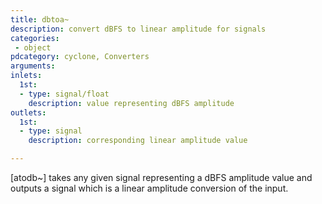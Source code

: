 ```yaml
---
title: dbtoa~
description: convert dBFS to linear amplitude for signals
categories:
 - object
pdcategory: cyclone, Converters
arguments:
inlets:
  1st:
  - type: signal/float
    description: value representing dBFS amplitude
outlets:
  1st:
  - type: signal
    description: corresponding linear amplitude value

---
```


[atodb~] takes any given signal representing a dBFS amplitude value and outputs a signal which is a linear amplitude conversion of the input.

